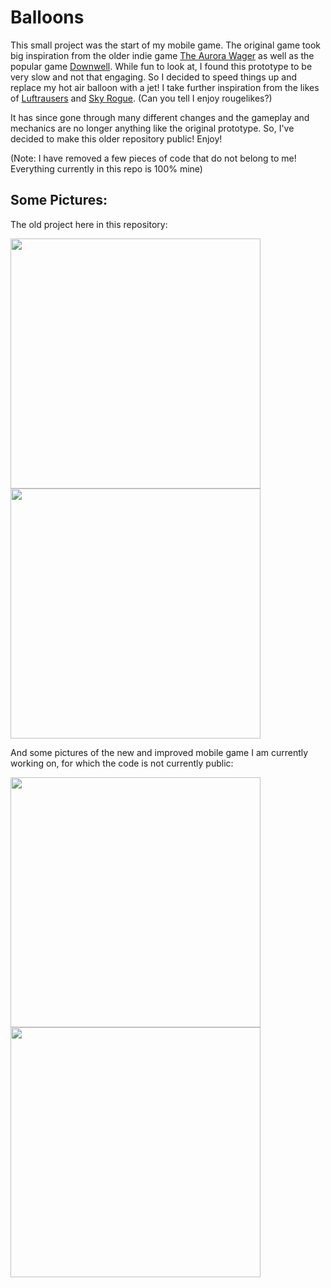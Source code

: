# Balloons

This small project was the start of my mobile game. The original game took big inspiration from the older indie game [The Aurora Wager](https://ramjetanvil.itch.io/the-aurora-wager) as well as the popular game [Downwell](https://store.steampowered.com/app/360740/Downwell/). While fun to look at, I found this prototype to be very slow and not that engaging. So I decided to speed things up and replace my hot air balloon with a jet! I take further inspiration from the likes of [Luftrausers](https://store.steampowered.com/app/233150/LUFTRAUSERS/) and [Sky Rogue](https://store.steampowered.com/app/381020/Sky_Rogue/). (Can you tell I enjoy rougelikes?)

It has since gone through many different changes and the gameplay and mechanics are no longer anything like the original prototype. So, I've decided to make this older repository public! Enjoy! 

(Note: I have removed a few pieces of code that do not belong to me! Everything currently in this repo is 100% mine)

## Some Pictures:

The old project here in this repository:

<img src="/Media/balloongif3.gif" width="400">

<img src="/Media/balloongif4.gif" width="400">


And some pictures of the new and improved mobile game I am currently working on, for which the code is not currently public:


<img src="/Media/Fighting.gif" width="400">

<img src="/Media/Colors.gif" width="400">
